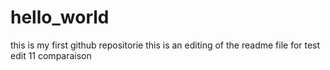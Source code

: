 # hello_world
this is my first github repositorie
this is an editing of the readme file for test
edit 11 comparaison
